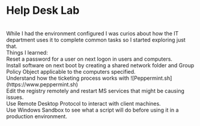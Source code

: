 # Help Desk Lab
<br>
While I had the environment configured I was curios about how the IT department uses it to complete common tasks so I started exploring just that.
<br>
Things I learned:
<br>
Reset a password for a user on next logon in users and computers.
<br>
Install software on next boot by creating a shared network folder and Group Policy Object applicable to the computers specified.
<br>
Understand how the ticketing process works with ![Peppermint.sh](https://www.peppermint.sh)
<br>
Edit the registry remotely and restart MS services that might be causing issues.
<br>
Use Remote Desktop Protocol to interact with client machines.
<br>
Use Windows Sandbox to see what a script will do before using it in a production environment.
